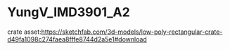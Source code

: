 # YungV_IMD3901_A2
crate asset:https://sketchfab.com/3d-models/low-poly-rectangular-crate-d49fa1098c274faea8fffe8744d2a5e1#download
